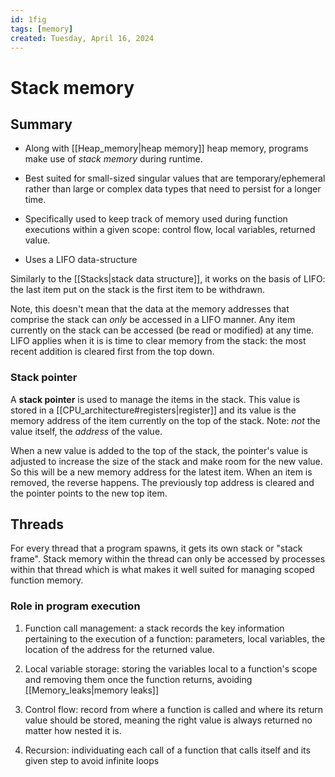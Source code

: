 ```yaml
---
id: 1fig
tags: [memory]
created: Tuesday, April 16, 2024
---
```


# Stack memory

## Summary

- Along with [[Heap_memory|heap memory]] heap memory, programs make use of
  _stack memory_ during runtime.

- Best suited for small-sized singular values that are temporary/ephemeral
  rather than large or complex data types that need to persist for a longer
  time.

- Specifically used to keep track of memory used during function executions
  within a given scope: control flow, local variables, returned value.

- Uses a LIFO data-structure

Similarly to the [[Stacks|stack data structure]], it works on the basis of LIFO:
the last item put on the stack is the first item to be withdrawn.

Note, this doesn't mean that the data at the memory addresses that comprise the
stack can _only_ be accessed in a LIFO manner. Any item currently on the stack
can be accessed (be read or modified) at any time. LIFO applies when it is is
time to clear memory from the stack: the most recent addition is cleared first
from the top down.

### Stack pointer

A **stack pointer** is used to manage the items in the stack. This value is
stored in a [[CPU_architecture#registers|register]] and its value is the memory
address of the item currently on the top of the stack. Note: _not_ the value
itself, the _address_ of the value.

When a new value is added to the top of the stack, the pointer's value is
adjusted to increase the size of the stack and make room for the new value. So
this will be a new memory address for the latest item. When an item is removed,
the reverse happens. The previously top address is cleared and the pointer
points to the new top item.

## Threads

For every thread that a program spawns, it gets its own stack or "stack frame".
Stack memory within the thread can only be accessed by processes within that
thread which is what makes it well suited for managing scoped function memory.

### Role in program execution

1. Function call management: a stack records the key information pertaining to
   the execution of a function: parameters, local variables, the location of the
   address for the returned value.

2. Local variable storage: storing the variables local to a function's scope and
   removing them once the function returns, avoiding
   [[Memory_leaks|memory leaks]]

3. Control flow: record from where a function is called and where its return
   value should be stored, meaning the right value is always returned no matter
   how nested it is.

4. Recursion: individuating each call of a function that calls itself and its
   given step to avoid infinite loops
